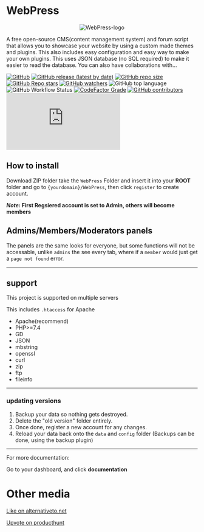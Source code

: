 # WebPress
<p align="center"><img src="https://github.com/surveybuilderteams/WebPress/blob/master/WebPress/themes/default/images/256x256.png?raw=true" alt="WebPress-logo" title="WebPress-logo"/></p>

A free open-source CMS(content management system) and forum script that allows you to showcase your website by using a custom made themes and plugins. This also includes easy configuration and easy way to make your own plugins. This uses JSON database (no SQL required) to make it easier to read the database. You can also have collaborations with…

[![GitHub](https://img.shields.io/github/license/surveybuilderteams/webpress?color=blue&style=plastic)](https://github.com/surveybuilderteams/WebPress/blob/master/LICENSE)
[![GitHub release (latest by date)](https://img.shields.io/github/v/release/surveybuilderteams/webpress?color=orange&label=version&style=plastic)](https://github.com/surveybuilderteams/WebPress/releases)
[![GitHub repo size](https://img.shields.io/github/repo-size/surveybuilderteams/webpress?color=red&label=Download%20Size&style=plastic)](https://github.com/surveybuilderteams/WebPress/archive/refs/heads/master.zip)
[![GitHub Repo stars](https://img.shields.io/github/stars/surveybuilderteams/webpress?style=plastic)](https://github.com/surveybuilderteams/WebPress/stargazers)
[![GitHub watchers](https://img.shields.io/github/watchers/surveybuilderteams/webpress?color=green&style=plastic)](https://github.com/surveybuilderteams/WebPress/watchers)
![GitHub top language](https://img.shields.io/github/languages/top/surveybuilderteams/webpress)
![GitHub Workflow Status](https://img.shields.io/github/actions/workflow/status/surveybuilderteams/webpress/php.yml)
[![CodeFactor Grade](https://img.shields.io/codefactor/grade/github/surveybuilderteams/webpress?style=plastic)](https://www.codefactor.io/repository/github/surveybuilderteams/webpress)
[![GitHub contributors](https://img.shields.io/github/contributors/surveybuilderteams/webpress?style=plastic)](https://github.com/surveybuilderteams/WebPress/graphs/contributors)
[![Matrix](https://img.shields.io/matrix/WebPressChat:matrix.org)](https://matrix.to/#/#WebPressChat:matrix.org)

## How to install
Download ZIP folder take the `WebPress` Folder and insert it into your **ROOT** folder and go to `{yourdomain}/WebPress`, then click `register` to create account.

**_Note_: First Regsiered account is set to Admin, others will become members**


## Admins/Members/Moderators panels
The panels are the same looks for everyone, but some functions will not be accessable, unlike `admins` the see every tab, where if a `member` would just get a `page not found` error.

***

## support 

This project is supported on multiple servers


This includes `.htaccess` for Apache
* Apache(recommend)
* PHP>=7.4
* GD
* JSON
* mbstring
* openssl
* curl
* zip
* ftp
* fileinfo
***

### updating versions
1. Backup your data so nothing gets destroyed.
2. Delete the "old version" folder entirely.
3. Once done, register a new account for any changes.
4. Reload your data back onto the `data` and `config` folder
(Backups can be done, using the backup plugin)
***

For more documentation:

Go to your dashboard, and click __documentation__

# Other media
[Like on alternativeto.net](https://alternativeto.net/software/webpress/about)

[Upvote on producthunt](https://www.producthunt.com/posts/webpress)
